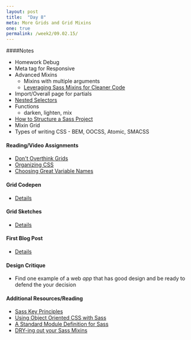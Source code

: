 ```yaml
---
layout: post
title:  "Day 8"
meta: More Grids and Grid Mixins
one: true
permalink: /week2/09.02.15/
---
```

####Notes
- Homework Debug
- Meta tag for Responsive
- Advanced Mixins
    + Mixins with multiple arguments
    + [Leveraging Sass Mixins for Cleaner Code](http://thesassway.com/intermediate/leveraging-sass-mixins-for-cleaner-code)
- Import/Overall page for partials
- [Nested Selectors](http://thesassway.com/advanced/modular-css-an-example)
- Functions
    + darken, lighten, mix
- [How to Structure a Sass Project](http://thesassway.com/beginner/how-to-structure-a-sass-project)
- Mixin Grid
- Types of writing CSS - BEM, OOCSS, Atomic, SMACSS

#### Reading/Video Assignments
- [Don't Overthink Grids](https://css-tricks.com/dont-overthink-it-grids/)
- [Organizing CSS](https://mattstauffer.co/blog/organizing-css-oocss-smacss-and-bem)
- [Choosing Great Variable Names](http://thesassway.com/beginner/variable-naming)


#### Grid Codepen
- [Details](/week2/09.02.15/sass-grid-codepen/)

#### Grid Sketches
- [Details](/week2/09.02.15/grid-sketches/)

#### First Blog Post
- [Details](/week2/09.02.15/first-blog-post/)

#### Design Critique
- Find one example of a web _app_ that has good design and be ready to defend the your decision

#### Additional Resources/Reading
- [Sass Key Principles](http://sass-guidelin.es/#key-principles-1)
- [Using Object Oriented CSS with Sass](http://thesassway.com/intermediate/using-object-oriented-css-with-sass)
- [A Standard Module Definition for Sass](http://thesassway.com/intermediate/a-standard-module-definition-for-sass)
- [DRY-ing out your Sass Mixins](http://alistapart.com/article/dry-ing-out-your-sass-mixins)

